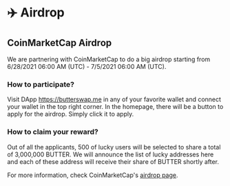 # ✈️ Airdrop

## CoinMarketCap Airdrop

We are partnering with CoinMarketCap to do a big airdrop starting from 6/28/2021 06:00 AM \(UTC\) - 7/5/2021 06:00 AM \(UTC\).

### How to participate?

Visit DApp https://butterswap.me in any of your favorite wallet and connect your wallet in the top right corner. In the homepage, there will be a button to apply for the airdrop. Simply click it to apply.

### How to claim your reward?

Out of all the applicants, 500 of lucky users will be selected to share a total of 3,000,000 BUTTER. We will announce the list of lucky addresses here and each of these address will receive their share of BUTTER shortly after.

For more information, check CoinMarketCap's [airdrop page](https://coinmarketcap.com/airdrop/).

